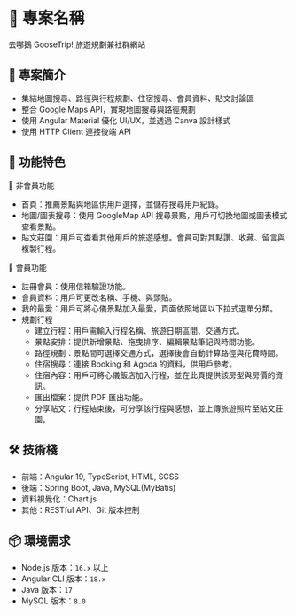 # 📌 專案名稱

去哪鵝 GooseTrip!
旅遊規劃兼社群網站

## 📖 專案簡介

- 集結地圖搜尋、路徑與行程規劃、住宿搜尋、會員資料、貼文討論區
- 整合 Google Maps API，實現地圖搜尋與路徑規劃
- 使用 Angular Material 優化 UI/UX，並透過 Canva 設計樣式
- 使用 HTTP Client 連接後端 API

## 🚀 功能特色
🔹 非會員功能
- 首頁：推薦景點與地區供用戶選擇，並儲存搜尋用戶紀錄。
- 地圖/圖表搜尋：使用 GoogleMap API 搜尋景點，用戶可切換地圖或圖表模式查看景點。
- 貼文莊園：用戶可查看其他用戶的旅遊感想。會員可對其點讚、收藏、留言與複製行程。

🔹 會員功能
- 註冊會員：使用信箱驗證功能。
- 會員資料：用戶可更改名稱、手機、與頭貼。
- 我的最愛：用戶可將心儀景點加入最愛，頁面依照地區以下拉式選單分類。
- 規劃行程
  - 建立行程：用戶需輸入行程名稱、旅遊日期區間、交通方式。
  - 景點安排：提供新增景點、拖曳排序、編輯景點筆記與時間功能。
  - 路徑規劃：景點間可選擇交通方式，選擇後會自動計算路徑與花費時間。
  - 住宿搜尋：連接 Booking 和 Agoda 的資料，供用戶參考。
  - 住宿內容：用戶可將心儀飯店加入行程，並在此頁提供該房型與房價的資訊。
  - 匯出檔案：提供 PDF 匯出功能。
  - 分享貼文：行程結束後，可分享該行程與感想，並上傳旅遊照片至貼文莊園。

## 🛠️ 技術棧
- 前端：Angular 19, TypeScript, HTML, SCSS
- 後端：Spring Boot, Java, MySQL(MyBatis)
- 資料視覺化：Chart.js
- 其他：RESTful API、Git 版本控制

## 📦 環境需求
- Node.js 版本：`16.x` 以上
- Angular CLI 版本：`18.x`
- Java 版本：`17`
- MySQL 版本：`8.0`
